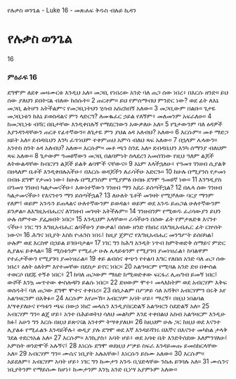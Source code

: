 ﻿
የሉቃስ ወንጌል - Luke 16 - መጽሐፍ ቅዱስ ብሉይ ኪዳን
# የሉቃስ ወንጌል
16
### ምዕራፍ 16
 ደግሞም ለደቀ መዛሙርቱ እንዲህ አለ። መጋቢ የነበረው አንድ ባለ ጠጋ ሰው ነበረ፥ በእርሱ ዘንድ። ይህ ሰው ያለህን ይበትናል ብለው ከሰሱት።
2  ጠርቶም። ይህ የምሰማብህ ምንድር ነው? ወደ ፊት ለእኔ መጋቢ ልትሆን አትችልምና የመጋቢነትህን ሂሳብ አስረክበኝ አለው።
3  መጋቢውም በልቡ። ጌታዬ መጋቢነቱን ከእኔ ይወስዳልና ምን ላድርግ? ለመቈፈር ኃይል የለኝም፥ መለመንም አፍራለሁ።
4  ከመጋቢነቱ ብሻር በቤታቸው እንዲቀበሉኝ የማደርገውን አውቃለሁ አለ።
5  የጌታውንም ባለ ዕዳዎች እያንዳንዳቸውን ጠርቶ የፊተኛውን። ለጌታዬ ምን ያህል ዕዳ አለብህ? አለው።
6  እርሱም። መቶ ማድጋ ዘይት አለ። ደብዳቤህን እንካ ፈጥነህም ተቀምጠህ አምሳ ብለህ ጻፍ አለው።
7  በኋላም ሌላውን። አንተስ ስንት ዕዳ አለብህ? አለው። እርሱም። መቶ ጫን ስንዴ አለ። ደብዳቤህን እንካ ሰማንያ ብለህም ጻፍ አለው።
8  ጌታውም ዓመፀኛውን መጋቢ በልባምነት ስላደረገ አመሰገነው የዚህ ዓለም ልጆች ለትውልዳቸው ከብርሃን ልጆች ይልቅ ልባሞች ናቸውና።
9  እኔም እላችኋለሁ፥ የዓመፃ ገንዘብ ሲያልቅ በዘላለም ቤቶች እንዲቀበሉአችሁ፥ በእርሱ ወዳጆችን ለራሳችሁ አድርጉ።
10  ከሁሉ በሚያንስ የታመነ በብዙ ደግሞ የታመነ ነው፥ ከሁሉ በሚያንስም የሚያምፅ በብዙ ደግሞ ዓመፀኛ ነው።
11  እንግዲያስ በዓመፃ ገንዘብ ካልታመናችሁ፥ እውነተኛውን ገንዘብ ማን አደራ ይሰጣችኋል?
12  በሌላ ሰው ገንዘብ ካልታመናችሁ፥ የእናንተን ማን ይሰጣችኋል?
13  ለሁለት ጌቶች መገዛት የሚቻለው ባርያ ማንም የለም፤ ወይም አንዱን ይጠላልና ሁለተኛውንም ይወዳል፥ ወይም ወደ አንዱ ይጠጋል ሁለተኛውንም ይንቃል። ለእግዚአብሔርና ለገንዘብ መገዛት አትችሉም።
14  ገንዘብንም የሚወዱ ፈሪሳውያን ይህን ሁሉ ሰምተው ያፌዙበት ነበር።
15  እንዲህም አላቸው። ራሳችሁን በሰው ፊት የምታጸድቁ እናንተ ናችሁ፥ ነገር ግን እግዚአብሔር ልባችሁን ያውቃል፤ በሰው ዘንድ የከበረ በእግዚአብሔር ፊት ርኵሰት ነውና።
16  ሕግና ነቢያት እስከ ዮሐንስ ነበሩ፤ ከዚያ ጀምሮ የእግዚአብሔር መንግሥት ይሰበካል፤ ሁሉም ወደ እርስዋ በኃይል ይገቡባታል።
17  ነገር ግን ከሕግ አንዲት ነጥብ ከምትወድቅ ሰማይና ምድር ሊያልፍ ይቀላል።
18  ሚስቱንም የሚፈታ ሁሉ ሌላይቱንም የሚያገባ ያመነዝራል፥ ከባልዋም የተፈታችውን የሚያገባ ያመነዝራል።
19  ቀይ ልብስና ቀጭን የተልባ እግር የለበሰ አንድ ባለ ጠጋ ሰው ነበረ፥ ዕለት ዕለትም እየተመቸው በደስታ ይኖር ነበር።
20  አልዓዛርም የሚባል አንድ ድሀ በቍስል ተወርሶ በደጁ ተኝቶ ነበር፥
21  ከባለ ጠጋውም ማዕድ ከሚወድቀው ፍርፋሪ ሊጠግብ ይመኝ ነበር፤ ውሾች እንኳ መጥተው ቍስሎቹን ይልሱ ነበር።
22  ድሀውም ሞተ፥ መላእክትም ወደ አብርሃም እቅፍ ወሰዱት፤ ባለ ጠጋው ደግሞ ሞተና ተቀበረ።
23  በሲኦልም በሥቃይ ሳለ አሻቅቦ አብርሃምን በሩቅ አየ አልዓዛርንም በእቅፉ።
24  እርሱም እየጮኸ። አብርሃም አባት ሆይ፥ ማረኝ፥ በዚህ ነበልባል እሣቀያለሁና የጣቱን ጫፍ በውኃ ነክሮ መላሴን እንዲያበርድልኝ አልዓዛርን ስደድልኝ አለ።
25  አብርሃም ግን። ልጄ ሆይ፥ አንተ በሕይወትህ ሳለህ መልካም እንደ ተቀበልህ አስብ አልዓዛርም እንዲሁ ክፉ፤ አሁን ግን እርሱ በዚህ ይጽናናል አንተም ትሣቀያለህ።
26  ከዚህም ሁሉ ጋር ከዚህ ወደ እናንተ ሊያልፉ የሚፈልጉ እንዳይችሉ፥ ወዲያ ያሉ ደግሞ ወደ እኛ እንዳይሻገሩ በእኛና በእናንተ መካከል ታላቅ ገደል ተደርጎአል አለ።
27  እርሱም። እንኪያስ፥ አባት ሆይ፥ ወደ አባቴ ቤት እንድትሰደው እለምንሃለሁ፤ አምስት ወንድሞች አሉኝና፤
28  እነርሱ ደግሞ ወደዚህ ሥቃይ ስፍራ እንዳይመጡ ይመስክርላቸው አለ።
29  አብርሃም ግን። ሙሴና ነቢያት አሉአቸው፤ እነርሱን ይስሙ አለው።
30  እርሱም። አይደለም፥ አብርሃም አባት ሆይ፥ ነገር ግን ከሙታን አንዱ ቢሄድላቸው ንስሐ ይገባሉ አለ።
31  ሙሴንና ነቢያትንም የማይሰሙ ከሆነ፥ ከሙታንም እንኳ አንድ ቢነሣ አያምኑም አለው። 
